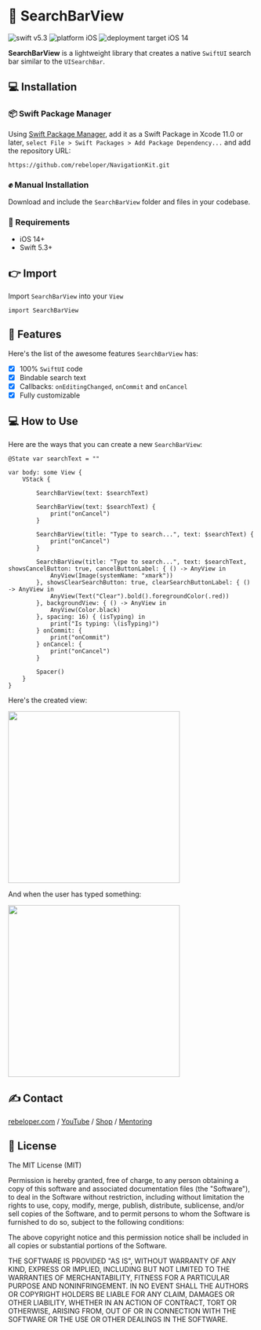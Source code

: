 # 🔎 SearchBarView

![swift v5.3](https://img.shields.io/badge/swift-v5.3-orange.svg)
![platform iOS](https://img.shields.io/badge/platform-iOS-blue.svg)
![deployment target iOS 14](https://img.shields.io/badge/deployment%20target-iOS%2014-blueviolet)

**SearchBarView** is a lightweight library that creates a native `SwiftUI` search bar similar to the `UISearchBar`.

## 💻 Installation
### 📦 Swift Package Manager
Using <a href="https://swift.org/package-manager/" rel="nofollow">Swift Package Manager</a>, add it as a Swift Package in Xcode 11.0 or later, `select File > Swift Packages > Add Package Dependency...` and add the repository URL:
```
https://github.com/rebeloper/NavigationKit.git
```
### ✊ Manual Installation
Download and include the `SearchBarView` folder and files in your codebase.

### 📲 Requirements
- iOS 14+
- Swift 5.3+

## 👉 Import

Import `SearchBarView` into your `View`

```
import SearchBarView
```

## 🧳 Features

Here's the list of the awesome features `SearchBarView` has:
- [X] 100% `SwiftUI` code
- [X] Bindable search text
- [X] Callbacks: `onEditingChanged`, `onCommit` and `onCancel`
- [X] Fully customizable

## 💻 How to Use

Here are the ways that you can create a new `SearchBarView`:

```
@State var searchText = ""

var body: some View {
    VStack {
        
        SearchBarView(text: $searchText)
    
        SearchBarView(text: $searchText) {
            print("onCancel")
        }
    
        SearchBarView(title: "Type to search...", text: $searchText) {
            print("onCancel")
        }
    
        SearchBarView(title: "Type to search...", text: $searchText, showsCancelButton: true, cancelButtonLabel: { () -> AnyView in
            AnyView(Image(systemName: "xmark"))
        }, showsClearSearchButton: true, clearSearchButtonLabel: { () -> AnyView in
            AnyView(Text("Clear").bold().foregroundColor(.red))
        }, backgroundView: { () -> AnyView in
            AnyView(Color.black)
        }, spacing: 16) { (isTyping) in
            print("Is typing: \(isTyping)")
        } onCommit: {
            print("onCommit")
        } onCancel: {
            print("onCancel")
        }
        
        Spacer()
    }
}
```

Here's the created view:

<img src="../main/Sources/SearchBarView/SearchBarView0.png" width="350px">

And when the user has typed something:

<img src="../main/Sources/SearchBarView/SearchBarView1.png" width="350px">

## ✍️ Contact

<a href="https://rebeloper.com/">rebeloper.com</a> / 
<a href="https://www.youtube.com/rebeloper/">YouTube</a> / 
<a href="https://store.rebeloper.com/">Shop</a> / 
<a href="https://rebeloper.com/mentoring">Mentoring</a>

## 📃 License

The MIT License (MIT)

Permission is hereby granted, free of charge, to any person obtaining a copy of this software and associated documentation files (the "Software"), to deal in the Software without restriction, including without limitation the rights to use, copy, modify, merge, publish, distribute, sublicense, and/or sell copies of the Software, and to permit persons to whom the Software is furnished to do so, subject to the following conditions:

The above copyright notice and this permission notice shall be included in all copies or substantial portions of the Software.

THE SOFTWARE IS PROVIDED "AS IS", WITHOUT WARRANTY OF ANY KIND, EXPRESS OR IMPLIED, INCLUDING BUT NOT LIMITED TO THE WARRANTIES OF MERCHANTABILITY, FITNESS FOR A PARTICULAR PURPOSE AND NONINFRINGEMENT. IN NO EVENT SHALL THE AUTHORS OR COPYRIGHT HOLDERS BE LIABLE FOR ANY CLAIM, DAMAGES OR OTHER LIABILITY, WHETHER IN AN ACTION OF CONTRACT, TORT OR OTHERWISE, ARISING FROM, OUT OF OR IN CONNECTION WITH THE SOFTWARE OR THE USE OR OTHER DEALINGS IN THE SOFTWARE.

